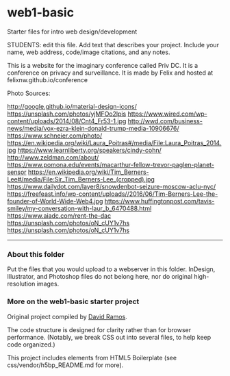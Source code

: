 # web1-basic

Starter files for intro web design/development

STUDENTS: edit this file. Add text that describes your project. Include your name, web address, code/image citations, and any notes.

This is a website for the imaginary conference called Priv DC. It is a conference on privacy and surveillance. It is made by Felix and hosted at felixnw.github.io/conference

Photo Sources:

http://google.github.io/material-design-icons/
https://unsplash.com/photos/yjMFOo2lpis
https://www.wired.com/wp-content/uploads/2014/08/Cnt4_Fr53-1.jpg
http://wwd.com/business-news/media/vox-ezra-klein-donald-trump-media-10906676/
https://www.schneier.com/photo/
https://en.wikipedia.org/wiki/Laura_Poitras#/media/File:Laura_Poitras_2014.jpg
https://www.learnliberty.org/speakers/cindy-cohn/
http://www.zeldman.com/about/
https://www.pomona.edu/events/macarthur-fellow-trevor-paglen-planet-sensor
https://en.wikipedia.org/wiki/Tim_Berners-Lee#/media/File:Sir_Tim_Berners-Lee_(cropped).jpg
https://www.dailydot.com/layer8/snowdenbot-seizure-moscow-aclu-nyc/
https://freefeast.info/wp-content/uploads//2016/06/Tim-Berners-Lee-the-founder-of-World-Wide-Web4.jpg
https://www.huffingtonpost.com/tavis-smiley/my-conversation-with-laur_b_6470488.html
https://www.aiadc.com/rent-the-dac
https://unsplash.com/photos/oN_cUY1v7hs
https://unsplash.com/photos/oN_cUY1v7hs

***

### About this folder

Put the files that you would upload to a webserver in this folder. InDesign, Illustrator, and Photoshop files do not belong here, nor do original high-resolution images.

### More on the web1-basic starter project

Original project compiled by [David Ramos](http://imaginaryterrain.com).

The code structure is designed for clarity rather than for browser performance. (Notably, we break CSS out into several files, to help keep code organized.)

This project includes elements from HTML5 Boilerplate (see css/vendor/h5bp_README.md for more).
